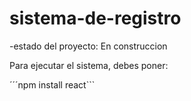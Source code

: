 # sistema-de-registro

-estado del proyecto: En construccion

Para ejecutar el sistema, debes poner:

´´´npm install react```
